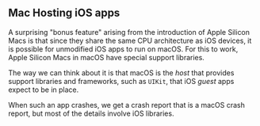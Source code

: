 ## Mac Hosting iOS apps

A surprising "bonus feature" arising from the introduction of Apple Silicon Macs is that since they share the same CPU architecture as iOS devices, it is possible for unmodified iOS apps to run on macOS.  For this to work, Apple Silicon Macs in macOS have special support libraries.

The way we can think about it is that macOS is the _host_ that provides support libraries and frameworks, such as `UIKit`, that iOS _guest_ apps expect to be in place.

When such an app crashes, we get a crash report that is a macOS crash report, but most of the details involve iOS libraries.

